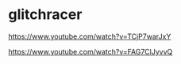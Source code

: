 # glitchracer
https://www.youtube.com/watch?v=TCjP7warJxY

https://www.youtube.com/watch?v=FAG7ClJyvvQ

